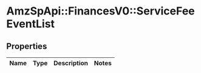 # AmzSpApi::FinancesV0::ServiceFeeEventList

## Properties
Name | Type | Description | Notes
------------ | ------------- | ------------- | -------------

